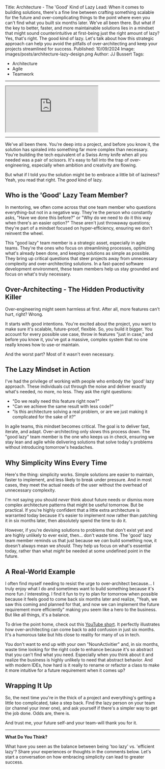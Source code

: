 Title: Architecture - The 'Good' Kind of Lazy
Lead: When it comes to building solutions, there's a fine line between crafting something scalable for the future and over-complicating things to the point where even you can't find what you built six months later. We've all been there. But what if the key to better, faster, and more maintainable solutions lies in a mindset that might sound counterintuitive at first-being just the right amount of lazy? Yes, that's right. The good kind of lazy. Let's talk about how this strategic approach can help you avoid the pitfalls of over-architecting and keep your projects streamlined for success.
Published: 10/09/2024
Image: images/posts/architecture-lazy-design.png
Author: JJ Bussert
Tags:
 - Architecture
 - Agile
 - Teamwork
---

<div class="reel-responsive">
    <iframe src="https://www.instagram.com/reel/DA3_wNhNfcx/embed"></iframe>
</div>

---

We've all been there. You're deep into a project, and before you know it, the solution has spiraled into something far more complex than necessary. You're building the tech equivalent of a Swiss Army knife when all you needed was a pair of scissors. It's easy to fall into the trap of over-engineering, especially when ambition and creativity are flowing.

But what if I told you the solution might be to embrace a little bit of laziness? Yeah, you read that right. The *good* kind of lazy.

## Who is the 'Good' Lazy Team Member?

In mentoring, we often come across that one team member who questions everything-but not in a negative way. They're the person who constantly asks, "Have we done this before?" or "Why do we need to do it this way when there's an easier option?" These aren't just throwaway questions; they're part of a mindset focused on hyper-efficiency, ensuring we don't reinvent the wheel.

This "good lazy" team member is a strategic asset, especially in agile teams. They're the ones who focus on streamlining processes, optimizing what's already been done, and keeping solutions as simple as possible. They bring up critical questions that steer projects away from unnecessary complexity and over-architecting solutions. In a fast-paced software development environment, these team members help us stay grounded and focus on what's truly necessary.

## Over-Architecting - The Hidden Productivity Killer

Over-engineering might seem harmless at first. After all, more features can't hurt, right? Wrong.

It starts with good intentions. You're excited about the project, you want to make sure it's scalable, future-proof, flexible. So, you build it bigger. You account for every possible use case, throw in features "just in case," and before you know it, you've got a massive, complex system that no one really knows how to use-or maintain.

And the worst part? Most of it wasn't even necessary.

## The Lazy Mindset in Action

I've had the privilege of working with people who embody the 'good' lazy approach. These individuals cut through the noise and deliver exactly what's needed, no more, no less. They ask the right questions:

- "Do we really need this feature right now?"
- "Can we achieve the same result with less code?"
- "Is this architecture solving a real problem, or are we just making it complicated for the sake of it?"

In agile teams, this mindset becomes critical. The goal is to deliver fast, iterate, and adapt. Over-architecting only slows this process down. The "good lazy" team member is the one who keeps us in check, ensuring we stay lean and agile while delivering solutions that solve today's problems without introducing tomorrow's headaches.

## Why Simplicity Wins Every Time

Here's the thing: simplicity works. Simple solutions are easier to maintain, faster to implement, and less likely to break under pressure. And in most cases, they meet the actual needs of the user without the overhead of unnecessary complexity.

I'm not saying you should *never* think about future needs or dismiss more complex architecture patterns that might be useful tomorrow. But be practical. If you're highly confident that a little extra architecture is warranted today because it's easier to implement now rather than patching it in six months later, then absolutely spend the time to do it.

However, if you're devising solutions to problems that don't exist yet and are highly unlikely to ever exist, then... don't waste time. The 'good' lazy team member reminds us that just because we *can* build something now, it doesn't always mean we *should*. They help us focus on what's essential today, rather than what *might* be needed at some undefined point in the future.

## A Real-World Example

I often find myself needing to resist the urge to over-architect because... I truly enjoy what I do and sometimes want to build something because it's more fun / interesting. I find it fun to try to plan for tomorrow when possible because it feels good to come back six months later and realize, "Yeah, we saw this coming and  planned for that, and now we can implement the future requirement more efficiently" making you seem like a hero to the business. But like all things, it's a balance.


<div class="video-responsive">
    <?# YouTube FrEuyLZy9Vs height=600 /?>
</div>

To drive the point home, check out this [YouTube short](https://www.youtube.com/shorts/FrEuyLZy9Vs). It perfectly illustrates how over-architecting can come back to add confusion in just six months. It's a humorous take but hits close to reality for many of us in tech.

You don't want to end up with your own "NounActivitier" and, in six months, waste time looking for the right code to enhance because it's so abstract that you can't find what you need. Especially when you think about it and realize the business is highly unlikely to need that abstract behavior. And with modern IDEs, how hard is it really to rename or refactor a class to make it more intuitive for a future requirement when it comes up?

## Wrapping It Up

So, the next time you're in the thick of a project and everything's getting a little too complicated, take a step back. Find the lazy person on your team (or channel your inner one), and ask yourself if there's a simpler way to get the job done. Odds are, there is.

And trust me, your future self-and your team-will thank you for it.

---

**What Do You Think?**

What have you seen as the balance between being 'too lazy' vs. 'efficient lazy'? Share your experiences or thoughts in the comments below. Let's start a conversation on how embracing simplicity can lead to greater success.
